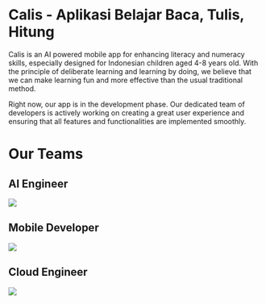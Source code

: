 # Calis - Aplikasi Belajar Baca, Tulis, Hitung

Calis is an AI powered mobile app for enhancing literacy and numeracy skills, especially designed for Indonesian children aged 4-8 years old. With the principle of deliberate learning and learning by doing, we believe that we can make learning fun and more effective than the usual traditional method.

Right now, our app is in the development phase. Our dedicated team of developers is actively working on creating a great user experience and ensuring that all features and functionalities are implemented smoothly.

# Our Teams
## AI Engineer
<a href="https://github.com/Calis-Top-10/Calis_ML/graphs/contributors">
  <img src="https://contrib.rocks/image?repo=Calis-Top-10/Calis_ML" />
</a>  

## Mobile Developer
<a href="https://github.com/Calis-Top-10/CalisApp/graphs/contributors">
  <img src="https://contrib.rocks/image?repo=Calis-Top-10/CalisApp" />
</a>  

## Cloud Engineer
<a href="https://github.com/Calis-Top-10/CalisAPI/graphs/contributors">
  <img src="https://contrib.rocks/image?repo=Calis-Top-10/CalisAPI" />
</a>

<!--

**Here are some ideas to get you started:**

🙋‍♀️ A short introduction - what is your organization all about?
🌈 Contribution guidelines - how can the community get involved?
👩‍💻 Useful resources - where can the community find your docs? Is there anything else the community should know?
🍿 Fun facts - what does your team eat for breakfast?
🧙 Remember, you can do mighty things with the power of [Markdown](https://docs.github.com/github/writing-on-github/getting-started-with-writing-and-formatting-on-github/basic-writing-and-formatting-syntax)
-->
